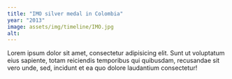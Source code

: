 ```yaml
---
title: "IMO silver medal in Colombia"
year: "2013"
image: assets/img/timeline/IMO.jpg
alt: 
---
```

Lorem ipsum dolor sit amet, consectetur adipisicing elit. Sunt ut voluptatum eius sapiente, totam reiciendis temporibus qui quibusdam, recusandae sit vero unde, sed, incidunt et ea quo dolore laudantium consectetur!

